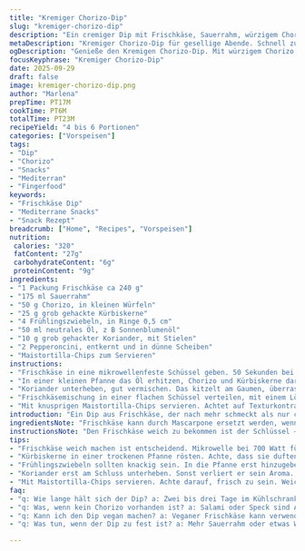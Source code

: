 ```yaml
---
title: "Kremiger Chorizo-Dip"
slug: "kremiger-chorizo-dip"
description: "Ein cremiger Dip mit Frischkäse, Sauerrahm, würzigem Chorizo, gerösteten Kürbiskernen und frischen Frühlingszwiebeln, verfeinert mit Koriander und leicht scharfen Pepperoncini. Schnell zubereitet, perfekt für 4 bis 6 Personen als herzhafter Snack. Ohne Nüsse, gluten- und eifrei. Der Chorizo wird in Öl mit den Kernen und den Zwiebeln leicht angebraten, bis alles eine goldene Farbe bekommt und herrlich duftet. Die Kombination aus cremiger Base und knackigen Einlagen gibt eine interessante Textur. Frische Kräuter und die scharfen Ringe sorgen für einen lebendigen Geschmackskick."
metaDescription: "Kremiger Chorizo-Dip für gesellige Abende. Schnell zubereitet und geschmacklich intensiv – der perfekte Snack für deine nächste Feier."
ogDescription: "Genieße den Kremigen Chorizo-Dip. Mit würzigem Chorizo und frischen Zutaten – ideal für gesellige Momente. Ein Genuss für jeden Gaumen."
focusKeyphrase: "Kremiger Chorizo-Dip"
date: 2025-09-29
draft: false
image: kremiger-chorizo-dip.png
author: "Marlena"
prepTime: PT17M
cookTime: PT6M
totalTime: PT23M
recipeYield: "4 bis 6 Portionen"
categories: ["Vorspeisen"]
tags:
- "Dip"
- "Chorizo"
- "Snacks"
- "Mediterran"
- "Fingerfood"
keywords:
- "Frischkäse Dip"
- "Mediterrane Snacks"
- "Snack Rezept"
breadcrumb: ["Home", "Recipes", "Vorspeisen"]
nutrition: 
 calories: "320"
 fatContent: "27g"
 carbohydrateContent: "6g"
 proteinContent: "9g"
ingredients:
- "1 Packung Frischkäse ca 240 g"
- "175 ml Sauerrahm"
- "50 g Chorizo, in kleinen Würfeln"
- "25 g grob gehackte Kürbiskerne"
- "4 Frühlingszwiebeln, in Ringe 0,5 cm"
- "50 ml neutrales Öl, z B Sonnenblumenöl"
- "10 g grob gehackter Koriander, mit Stielen"
- "2 Pepperoncini, entkernt und in dünne Scheiben"
- "Maistortilla-Chips zum Servieren"
instructions:
- "Frischkäse in eine mikrowellenfeste Schüssel geben. 50 Sekunden bei etwa 700 Watt erhitzen, zwischendurch einmal verrühren. Der Käse soll weich und fast flüssig sein, nicht heiß. Dazu den Sauerrahm zugeben, leicht salzen und mit dem Schneebesen verrühren bis alles homogen ist. Die Schüssel bedeckt kalt stellen."
- "In einer kleinen Pfanne das Öl erhitzen, Chorizo und Kürbiskerne darin bei mittlerer Hitze anbraten. Passt auf die Kerne, sie sollten leicht knacken und goldbraun werden, nicht verbrennen. Frühlingszwiebeln dazugeben, 4 bis 5 Minuten mitrösten. Dabei merkt man am Zischen und Pfannengeruch wenn alles ready ist. Mit Salz und frisch gemahlenem Pfeffer würzen und von der Hitze nehmen."
- "Koriander unterheben, gut vermischen. Das kitzelt am Gaumen, überrascht mit frischer Würze. Vor dem Zusammenfügen etwas abkühlen lassen, die Aromen verbinden sich besser wenn der Dip nicht zu heiß ist."
- "Frischkäsemischung in einer flachen Schüssel verteilen, mit einem Löffel wellenartige Vertiefungen einziehen. Der Trick: So kann das Öl der Pfanne durchfließen und gibt glänzende Akzente. Chorizo-Mix darauf verteilen, mit den Pepperoncini dekorieren und letztes Öl aus der Pfanne drüberträufeln."
- "Mit knusprigen Maistortilla-Chips servieren. Achtet auf Texturkontraste. Chips dürfen nicht zu weich sein, sonst versumpft alles. Also frisch aufknuspern."
introduction: "Ein Dip aus Frischkäse, der nach mehr schmeckt als nur cremig zu sein. Die Zugabe von würzigem Chorizo bringt Feuer rein, während die gerösteten Kürbiskerne für den harten Crunch sorgen. Frühlingszwiebeln verleihen eine milde Frische, die durch Koriander nochmals an Lebendigkeit gewinnt. Die Kombination mit Pepperoncini – leicht säuerlich und scharf – ist nicht alltäglich, hat sich bei mehreren Versuchen aber als Glücksgriff herausgestellt. Nicht zu vergessen die saure Cremigkeit des Sauerrahms, die alles verbindet. Perfekt für spontane Treffen, bei denen die Vorbereitung schnell gehen muss, ohne Kompromisse beim Geschmack."
ingredientsNote: "Frischkäse kann durch Mascarpone ersetzt werden, wenn es extra cremig sein soll. Sauerrahm lässt sich auch durch griechischen Joghurt ersetzen, macht den Dip leichter. Chorizo unbedingt in kleine Würfel schneiden, sonst verteilt sich das Aroma nicht gut. Kürbiskerne frisch rösten, am besten in einer trockenen Pfanne, bis sie duften und leicht springen. Keine Angst vor der Hitze beim Braten, der Duft ist wichtige Orientierung. Die Frühlingszwiebeln müssen knackig bleiben, also nicht zu früh in die Pfanne. Koriander kann durch Petersilie ersetzt werden, wenn der Geschmack nicht gewünscht ist, aber das ändert den Charakter stark. Pepperoncini nicht weglassen, gibt den Kick. Als Notlösung etwas eingelegte Jalapeños verwenden, aber milder."
instructionsNote: "Den Frischkäse weich zu bekommen ist der Schlüssel – nicht überhitzen, sonst trennt sich die Masse. Beim Anbraten der Chorizo auf mittlerer Hitze bleiben, zu viel Energie macht sie zäh, zu wenig lässt die Aromen nicht frei. Kürbiskerne beobachten, oft fängt das Knacken zu spät an – lieber öfter rühren. Die Frühlingszwiebeln erst kurz bevor das Öl zur richtigen Temperatur kommt, damit sie nicht schlaff werden. Koriander erst ganz zum Schluss unterheben, sonst verliert er sein Aroma. Die Platte erst kurz vor dem Servieren zusammensetzen, damit der Frischkäse frisch bleibt und das Öl auf den Wellen glänzt. Serviertipp: Mit einem breiten Löffel in Wellenform verstreichen – sieht rustikal aus und fängt Öl gut auf. Fingerprobe beim Anrichten wichtig – Öl muss nicht zu heiß, sonst läuft alles auseinander."
tips:
- "Frischkäse weich machen ist entscheidend. Mikrowelle bei 700 Watt für 50 Sekunden. Rühren zwischendurch. Er muss fast flüssig sein. Achte aber darauf, dass er nicht heiss wird – sonst trennt sich die Masse. Der richtige Punkt ist wichtig."
- "Kürbiskerne in einer trockenen Pfanne rösten. Achte, dass sie duften und leicht springen. Ein typisches Geräusch, das signalisiert, dass sie bereit sind. Wenn du sie zu spät röstest, sind sie nicht knusprig genug."
- "Frühlingszwiebeln sollten knackig sein. In die Pfanne erst hinzugeben, wenn das Öl die richtige Temperatur hat. Sie brauchen nicht lang zum Rösten. Nur 4 bis 5 Minuten. Das Zischen ist das Zeichen, dass sie fast gar sind."
- "Koriander erst am Schluss unterheben. Sonst verliert er sein Aroma. Das Aroma soll frisch und lebendig bleiben. Wenn du Petersilie verwendest, verändert sich der Geschmack stark. Und die Frische fehlt."
- "Mit Maistortilla-Chips servieren. Achte darauf, frisch zu sein. Weiche Chips machen den Dip nicht attraktiv. Knusprige Chips sind ein Muss. Der Kontrast ist wichtig für den Biss."
faq:
- "q: Wie lange hält sich der Dip? a: Zwei bis drei Tage im Kühlschrank. Abgedeckt aufbewahren. Geschmack checken vor dem Essen. Besser frisch genießen."
- "q: Was, wenn kein Chorizo vorhanden ist? a: Salami oder Speck sind Alternativen. Geben auch gut Geschmack. Schneide klein, brate an, wie im Rezept. Abwandlung ist nötig."
- "q: Kann ich den Dip vegan machen? a: Veganer Frischkäse kann verwendet werden. Auch plant-based Sauerrahm.aber der Geschmack wird unterschiedlich. Textur wird dünner sein."
- "q: Was tun, wenn der Dip zu fest ist? a: Mehr Sauerrahm oder etwas Wasser zugeben. Gut durchrühren. Bei Bedarf erneut leicht erhitzen. Das sollte helfen."

---
```

